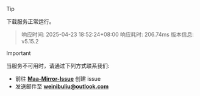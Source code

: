 > [!TIP]
下载服务正常运行。


> 响应时间: 2025-04-23 18:52:24+08:00
> 响应耗时: 206.74ms
> 版本信息: v5.15.2

> [!IMPORTANT]
> 当服务不可用时，请通过下列方式联系我们: 
> - 前往 **[Maa-Mirror-Issue](https://github.com/MaaMirror/Maa-Mirror-Issue/issues)** 创建 issue
> - 发送邮件至 **<a href="mailto:weinibuliu@outlook.com">weinibuliu@outlook.com</a>**